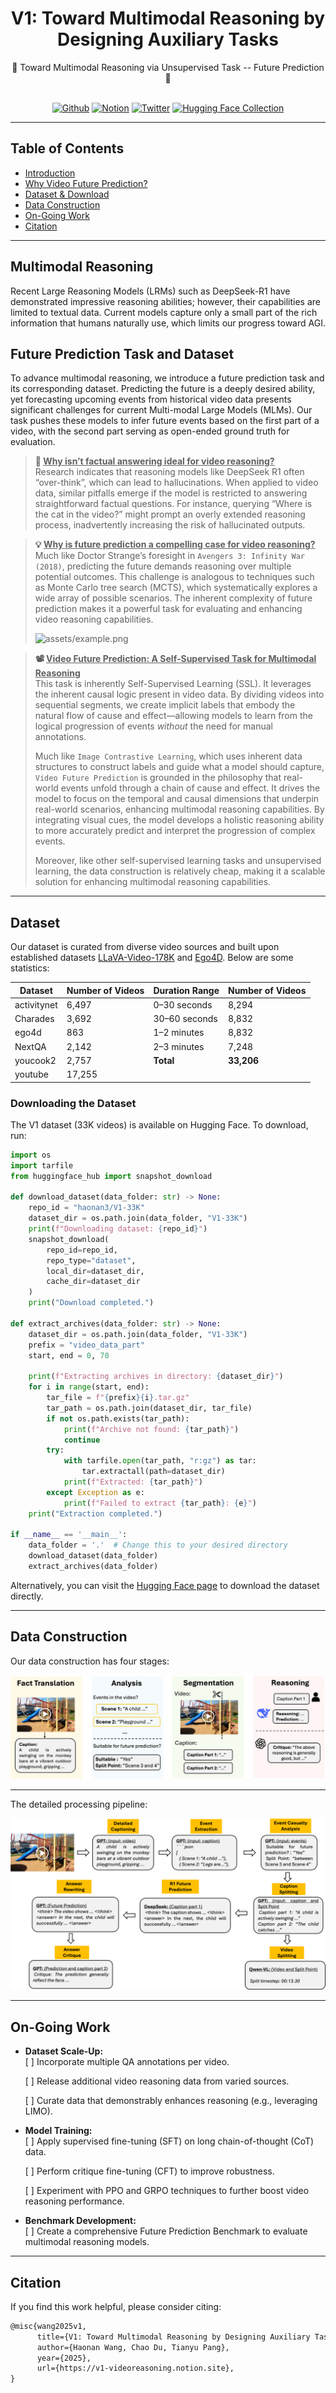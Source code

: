 <div align="center">

# V1: Toward Multimodal Reasoning by Designing Auxiliary Tasks


<div>
🚀  Toward Multimodal Reasoning via Unsupervised Task -- Future Prediction 🌟
</div>
</div>
<div>
<br>

<div align="center">

[![Github](https://img.shields.io/badge/|V1-000000?style=for-the-badge&logo=github&logoColor=000&logoColor=white)](https://github.com/haonan3/V1)
[![Notion](https://img.shields.io/badge/|Notion-%23000000.svg?style=for-the-badge&logo=notion&logoColor=white)](https://faint-basin-c34.notion.site/V1-Toward-Multimodal-Reasoning-by-Designing-Auxiliary-Task-1b2db15ae55b800da077e70aafe40212) 
[![Twitter](https://img.shields.io/badge/V1-white?style=for-the-badge&logo=X&logoColor=000&color=000&labelColor=white)]()
[![Hugging Face Collection](https://img.shields.io/badge/|_Dataset_V1_33K-fcd022?style=for-the-badge&logo=huggingface&logoColor=000&labelColor)](https://huggingface.co/datasets/haonan3/V1-33K)

</div>

</div>

---

## Table of Contents

- [Introduction](#multimodal-reasoning)
- [Why Video Future Prediction?](#why-video-prediction)
- [Dataset & Download](#dataset)
- [Data Construction](#data-construction)
- [On-Going Work](#on-going-work)
- [Citation](#citation)

---
## Multimodal Reasoning

Recent Large Reasoning Models (LRMs) such as DeepSeek-R1 have demonstrated impressive reasoning abilities; however, their capabilities are limited to textual data. Current models capture only a small part of the rich information that humans naturally use, which limits our progress toward AGI.

## Future Prediction Task and Dataset

To advance multimodal reasoning, we introduce a future prediction task and its corresponding dataset. Predicting the future is a deeply desired ability, yet forecasting upcoming events from historical video data presents significant challenges for current Multi-modal Large Models (MLMs). Our task pushes these models to infer future events based on the first part of a video, with the second part serving as open-ended ground truth for evaluation.

> **🤔 <ins>Why isn’t factual answering ideal for video reasoning?</ins>**  
> Research indicates that reasoning models like DeepSeek R1 often “over-think”, which can lead to hallucinations. When applied to video data, similar pitfalls emerge if the model is restricted to answering straightforward factual questions. For instance, querying “Where is the cat in the video?” might prompt an overly extended reasoning process, inadvertently increasing the risk of hallucinated outputs.

> **💡 <ins>Why is future prediction a compelling case for video reasoning?</ins>** <a id="why-video-prediction"></a>   
> Much like Doctor Strange’s foresight in `Avengers 3: Infinity War (2018)`, predicting the future demands reasoning over multiple potential outcomes. This challenge is analogous to techniques such as Monte Carlo tree search (MCTS), which systematically explores a wide array of possible scenarios. The inherent complexity of future prediction makes it a powerful task for evaluating and enhancing video reasoning capabilities.  
>  
> ![assets/example.png](assets/example.png)

> **📽️ <ins>Video Future Prediction: A Self-Supervised Task for Multimodal Reasoning</ins>**  
> This task is inherently Self-Supervised Learning (SSL). It leverages the inherent causal logic present in video data. By dividing videos into sequential segments, we create implicit labels that embody the natural flow of cause and effect—allowing models to learn from the logical progression of events *without* the need for manual annotations.  
>  
> Much like `Image Contrastive Learning`, which uses inherent data structures to construct labels and guide what a model should capture, `Video Future Prediction` is grounded in the philosophy that real-world events unfold through a chain of cause and effect. It drives the model to focus on the temporal and causal dimensions that underpin real-world scenarios, enhancing multimodal reasoning capabilities. By integrating visual cues, the model develops a holistic reasoning ability to more accurately predict and interpret the progression of complex events.  
>  
> Moreover, like other self-supervised learning tasks and unsupervised learning, the data construction is relatively cheap, making it a scalable solution for enhancing multimodal reasoning capabilities.





---

## Dataset

Our dataset is curated from diverse video sources and built upon established datasets [LLaVA-Video-178K](https://huggingface.co/datasets/lmms-lab/LLaVA-Video-178K) and [Ego4D](https://ego4d-data.org/). Below are some statistics:

| Dataset    | Number of Videos | Duration Range | Number of Videos |
|------------|------------------|----------------|----------------|
| activitynet| 6,497            | 0–30 seconds   |8,294           |
| Charades   | 3,692            | 30–60 seconds  |8,832           |
| ego4d      | 863              | 1–2 minutes    |8,832           |
| NextQA     | 2,142            | 2–3 minutes    |7,248           |
| youcook2   | 2,757            |   **Total**  | **33,206**       |
| youtube    | 17,255           |    


### Downloading the Dataset

The V1 dataset (33K videos) is available on Hugging Face. To download, run:

```python
import os
import tarfile
from huggingface_hub import snapshot_download

def download_dataset(data_folder: str) -> None:
    repo_id = "haonan3/V1-33K"
    dataset_dir = os.path.join(data_folder, "V1-33K")
    print(f"Downloading dataset: {repo_id}")
    snapshot_download(
        repo_id=repo_id,
        repo_type="dataset",
        local_dir=dataset_dir,
        cache_dir=dataset_dir
    )
    print("Download completed.")

def extract_archives(data_folder: str) -> None:
    dataset_dir = os.path.join(data_folder, "V1-33K")
    prefix = "video_data_part"
    start, end = 0, 70

    print(f"Extracting archives in directory: {dataset_dir}")
    for i in range(start, end):
        tar_file = f"{prefix}{i}.tar.gz"
        tar_path = os.path.join(dataset_dir, tar_file)
        if not os.path.exists(tar_path):
            print(f"Archive not found: {tar_path}")
            continue
        try:
            with tarfile.open(tar_path, "r:gz") as tar:
                tar.extractall(path=dataset_dir)
            print(f"Extracted: {tar_path}")
        except Exception as e:
            print(f"Failed to extract {tar_path}: {e}")
    print("Extraction completed.")

if __name__ == '__main__':
    data_folder = '.'  # Change this to your desired directory
    download_dataset(data_folder)
    extract_archives(data_folder)
```

Alternatively, you can visit the [Hugging Face page](https://huggingface.co/datasets/haonan3/V1-33K) to download the dataset directly.

---

## Data Construction

Our data construction has four stages:

![Stage Overview](assets/overview.png)

---

The detailed processing pipeline:

![Pipeline](assets/pipeline.png)

---

## On-Going Work

- **Dataset Scale-Up:**  
  [ ] Incorporate multiple QA annotations per video.

  [ ] Release additional video reasoning data from varied sources.

  [ ] Curate data that demonstrably enhances reasoning (e.g., leveraging LIMO).

- **Model Training:**  
  [ ] Apply supervised fine-tuning (SFT) on long chain-of-thought (CoT) data.

  [ ] Perform critique fine-tuning (CFT) to improve robustness.

  [ ] Experiment with PPO and GRPO techniques to further boost video reasoning performance.

- **Benchmark Development:**  
  [ ] Create a comprehensive Future Prediction Benchmark to evaluate multimodal reasoning models.

---

## Citation

If you find this work helpful, please consider citing:

```latex
@misc{wang2025v1,
      title={V1: Toward Multimodal Reasoning by Designing Auxiliary Tasks}, 
      author={Haonan Wang, Chao Du, Tianyu Pang},
      year={2025},
      url={https://v1-videoreasoning.notion.site}, 
}
```
